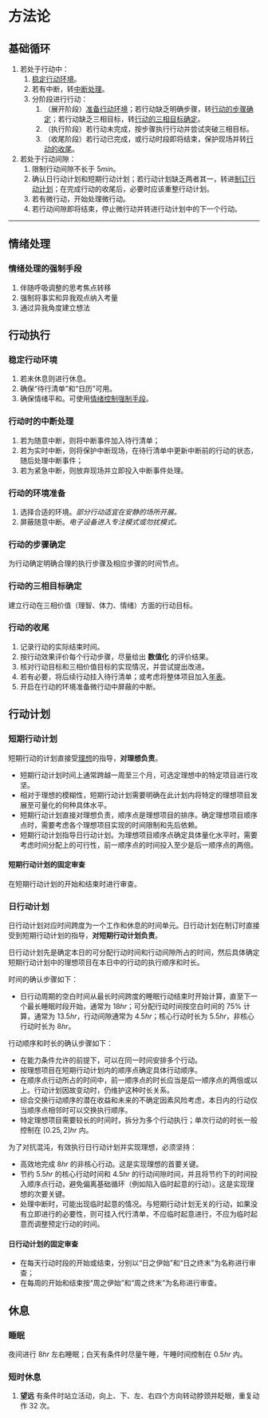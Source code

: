 # 方法论

## 基础循环

1. 若处于行动中：
    1. [稳定行动环境](#稳定行动环境)。
    2. 若有中断，转[中断处理](#行动时的中断处理)。
    3. 分阶段进行行动：
        1. （展开阶段）[准备行动环境](#行动的环境准备)；若行动缺乏明确步骤，转[行动的步骤确定](#行动的步骤确定)；若行动缺乏三相目标，转[行动的三相目标确定](#行动的三相目标确定)。
        2. （执行阶段）若行动未完成，按步骤执行行动并尝试突破三相目标。
        3. （收尾阶段）若行动已完成，或行动时段即将结束，保护现场并转[行动的收尾](#行动的收尾)。
2. 若处于行动间隙：
    1. 限制行动间隙不长于 $5 min$。
    2. 确认日行动计划和短期行动计划；若行动计划缺乏两者其一，转进[制订行动计划](#行动计划)；在完成行动的收尾后，必要时应该重整行动计划。
    3. 若有微行动，开始处理微行动。
    4. 若行动间隙即将结束，停止微行动并转进行动计划中的下一个行动。

---

## 情绪处理

### 情绪处理的强制手段

1. 伴随呼吸调整的思考焦点转移
2. 强制将事实和异我观点纳入考量
3. 通过异我角度建立想法

## 行动执行

### 稳定行动环境

1. 若未休息则进行休息。
2. 确保“待行清单”和“日历”可用。
3. 确保情绪平和。可使用[情绪控制强制手段](#情绪控制强制手段)。

### 行动时的中断处理

1. 若为随意中断，则将中断事件加入待行清单；
2. 若为实时中断，则将保护中断现场，在待行清单中更新中断前的行动的状态，随后处理中断事件；
3. 若为紧急中断，则放弃现场并立即投入中断事件处理。

### 行动的环境准备

1. 选择合适的环境。*部分行动适宜在安静的场所开展。*
2. 屏蔽随意中断。*电子设备进入专注模式或勿扰模式。*

### 行动的步骤确定

为行动确定明确合理的执行步骤及相应步骤的时间节点。

### 行动的三相目标确定

建立行动在三相价值（理智、体力、情绪）方面的行动目标。

### 行动的收尾

1. 记录行动的实际结束时间。
2. 按行动效果评价每个行动步骤，尽量给出 **数值化** 的评价结果。
3. 核对行动目标和三相价值目标的实现情况，并尝试提出改进。
4. 若有必要，将后续行动挂入待行清单；或考虑将整体项目加入[年表](https://lightyears1998.github.io/timeline.html)。
5. 开启在行动的环境准备微行动中屏蔽的中断。

## 行动计划

### 短期行动计划

短期行动的计划直接受[理想](https://lightyears1998.github.io/ideal-and-plans/)的指导，**对理想负责**。

- 短期行动计划时间上通常跨越一周至三个月，可选定理想中的特定项目进行攻坚。
- 相对于理想的模糊性，短期行动计划需要明确在此计划内将特定的理想项目发展至可量化的何种具体水平。
- 短期行动计划直接对理想负责，顺序点是理想项目的排序。确定理想项目顺序点时，需要考虑各个理想项目实现的时间限制和先后依赖。
- 短期行动计划指导日行动计划。为理想项目顺序点确定具体量化水平时，需要考虑时间分配上的可行性，前一顺序点的时间投入至少是后一顺序点的两倍。

#### 短期行动计划的固定审查

在短期行动计划的开始和结束时进行审查。

### 日行动计划

日行动计划对应时间跨度为一个工作和休息的时间单元。日行动计划在制订时直接受到短期行动计划的指导，**对短期行动计划负责**。

日行动计划先是确定本日的可分配行动时间和行动间隙所占的时间，然后具体确定短期行动计划中的理想项目在本日中的行动的执行顺序和时长。

时间的确认步骤如下：

- 日行动周期的空白时间从最长时间跨度的睡眠行动结束时开始计算，直至下一个最长睡眠时段开始，通常为 $18 hr$；可分配行动时间按空白时间的 $75\%$ 计算，通常为 $13.5 hr$，行动间隙通常为 $4.5 hr$；核心行动时长为 $5.5 hr$，非核心行动时长为 $8 hr$。

行动顺序和时长的确认步骤如下：

- 在能力条件允许的前提下，可以在同一时间安排多个行动。
- 按理想项目在短期行动计划内的顺序点确定具体行动顺序。
- 在顺序点行动所占的时间中，前一顺序点的时长应当是后一顺序点的两倍或以上。行动计划因故变动时，仍维护这种时长关系。
- 综合交换行动顺序的潜在收益和未来的不确定因素风险考虑，本日内的行动仅当顺序点相邻时可以交换执行顺序。
- 特定理想项目需要较长的时间时，拆分为多个行动执行；单次行动的时长一般控制在 $[0.25, 2]hr$ 内。

为了对抗混沌，有效执行日行动计划并实现理想，必须坚持：

- 高效地完成 $8 hr$ 的非核心行动。这是实现理想的首要关键。
- 节约 $5.5 hr$ 的核心行动时间和 $4.5 hr$ 的行动间隙时间，并且将节约下的时间投入顺序点行动，避免偏离基础循环（例如陷入临时起意的行动）。这是实现理想的次要关键。
- 处理中断时，可能出现临时起意的情况。与短期行动计划无关的行动，如果没有立即进行的必要性，则可挂入代行清单，不应临时起意进行，不应为临时起意而调整预定行动的时间。

#### 日行动计划的固定审查

- 在每天行动时段的开始或结束，分别以“日之伊始”和“日之终末”为名称进行审查；
- 在每周的开始和结束按“周之伊始”和“周之终末”为名称进行审查。

## 休息

### 睡眠

夜间进行 $8 hr$ 左右睡眠；白天有条件时尽量午睡，午睡时间控制在 $0.5hr$ 内。

### 短时休息

1. **望远** 有条件时站立活动，向上、下、左、右四个方向转动脖颈并眨眼，重复动作 32 次。

